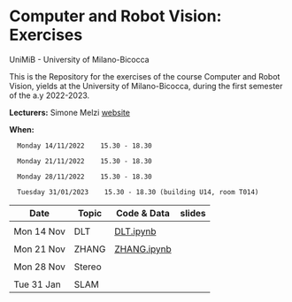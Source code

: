 # Computer and Robot Vision: Exercises
UniMiB - University of Milano-Bicocca

This is the Repository for the exercises of the course Computer and Robot Vision, yields at the University of Milano-Bicocca, during the first semester of the a.y 2022-2023.

**Lecturers:** Simone Melzi [website](https://sites.google.com/site/melzismn/)

**When:** 

      Monday 14/11/2022    15.30 - 18.30
      
      Monday 21/11/2022    15.30 - 18.30
      
      Monday 28/11/2022    15.30 - 18.30
      
      Tuesday 31/01/2023    15.30 - 18.30 (building U14, room T014) 

       


**Date** | **Topic** | **Code & Data** | **slides**
------------ | ------------- | ------------ | ------------
| | |
Mon 14 Nov | DLT | [DLT.ipynb](https://github.com/melzismn/ComputerRobotVision/blob/main/DLT.ipynb) | 
| | |
Mon 21 Nov | ZHANG | [ZHANG.ipynb](https://github.com/melzismn/ComputerRobotVision/blob/main/ZHANG.ipynb) |
| | |
Mon 28 Nov | Stereo | |
| | |
Tue 31 Jan | SLAM | |

